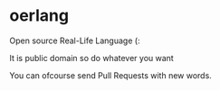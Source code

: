 # oerlang
Open source Real-Life Language (:

It is public domain so do whatever you want

You can ofcourse send Pull Requests with new words.
